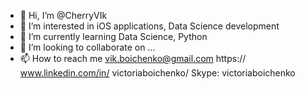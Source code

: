 - 👋 Hi, I’m @CherryVIk
- 👀 I’m interested in iOS applications, Data Science development
- 🌱 I’m currently learning Data Science, Python
- 💞️ I’m looking to collaborate on ...
- 📫 How to reach me 
vik.boichenko@gmail.com
https:// www.linkedin.com/in/ victoriaboichenko/
Skype: victoriaboichenko

<!---
CherryVIk/CherryVIk is a ✨ special ✨ repository because its `README.md` (this file) appears on your GitHub profile.
You can click the Preview link to take a look at your changes.
--->
